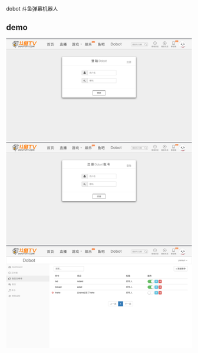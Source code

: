 dobot
斗鱼弹幕机器人

## demo
![image](https://raw.githubusercontent.com/alexayan/dobot/master/demo/login.png)
![image](https://raw.githubusercontent.com/alexayan/dobot/master/demo/register.png)
![image](https://raw.githubusercontent.com/alexayan/dobot/master/demo/commands.png)